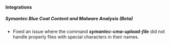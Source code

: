 
#### Integrations
##### Symantec Blue Coat Content and Malware Analysis (Beta)
- Fixed an issue where the command ***symantec-cma-upload-file*** did not handle properly files with special characters in their names.
